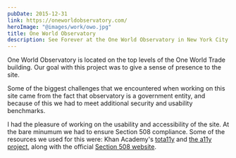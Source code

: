 ```yaml
---
pubDate: 2015-12-31
link: https://oneworldobservatory.com/
heroImage: "@images/work/owo.jpg"
title: One World Observatory
description: See Forever at the One World Observatory in New York City.
---
```


One World Observatory is located on the top levels of the One World Trade building. Our goal with this project was to give a sense of presence to the site.

Some of the biggest challenges that we encountered when working on this site came from the fact that observatory is a government entity, and because of this we had to meet additional security and usability benchmarks.

I had the pleasure of working on the usability and accessibility of the site. At the bare minumum we had to ensure Section 508 compliance. Some of the resources we used for this were: Khan Academy's [tota11y](http://khan.github.io/tota11y/) and [the a11y project](http://a11yproject.com/), along with the official [Section 508 website](https://www.section508.gov/).

